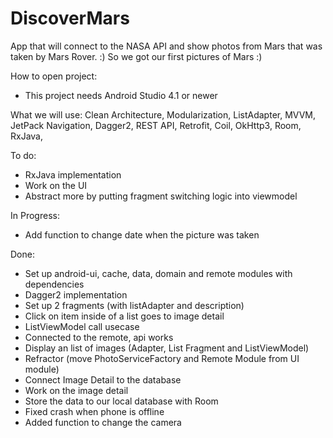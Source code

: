 # DiscoverMars

App that will connect to the NASA API and show photos from Mars that was taken by Mars Rover. :)
So we got our first pictures of Mars :)

How to open project:
* This project needs Android Studio 4.1 or newer


What we will use:
Clean Architecture,
Modularization,
ListAdapter,
MVVM,
JetPack Navigation,
Dagger2,
REST API,
Retrofit,
Coil,
OkHttp3,
Room,
RxJava,


To do:
- RxJava implementation
- Work on the UI
- Abstract more by putting fragment switching logic into viewmodel


In Progress:
- Add function to change date when the picture was taken

Done:

- Set up android-ui, cache, data, domain and remote modules with dependencies
- Dagger2 implementation
- Set up 2 fragments (with listAdapter and description)
- Click on item inside of a list goes to image detail
- ListViewModel call usecase
- Connected to the remote, api works
- Display an list of images (Adapter, List Fragment and ListViewModel)
- Refractor (move PhotoServiceFactory and Remote Module from UI module)
- Connect Image Detail to the database
- Work on the image detail
- Store the data to our local database with Room
- Fixed crash when phone is offline
- Added function to change the camera
